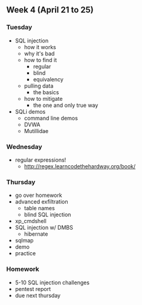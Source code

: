 ## Week 4 (April 21 to 25)
### Tuesday
- SQL injection
	- how it works
	- why it's bad
	- how to find it
		- regular
		- blind
		- equivalency
	- pulling data	
		- the basics
	- how to mitigate
		- the one and only true way
- SQLi demos
	- command line demos
	- DVWA
	- Mutillidae

### Wednesday
- regular expressions!
	- http://regex.learncodethehardway.org/book/

### Thursday
- go over homework
- advanced exfiltration
	- table names
	- blind SQL injection
- xp_cmdshell
- SQL injection w/ DMBS
	- hibernate
- sqlmap
- demo
- practice

### Homework
- 5-10 SQL injection challenges
- pentest report
- due next thursday
